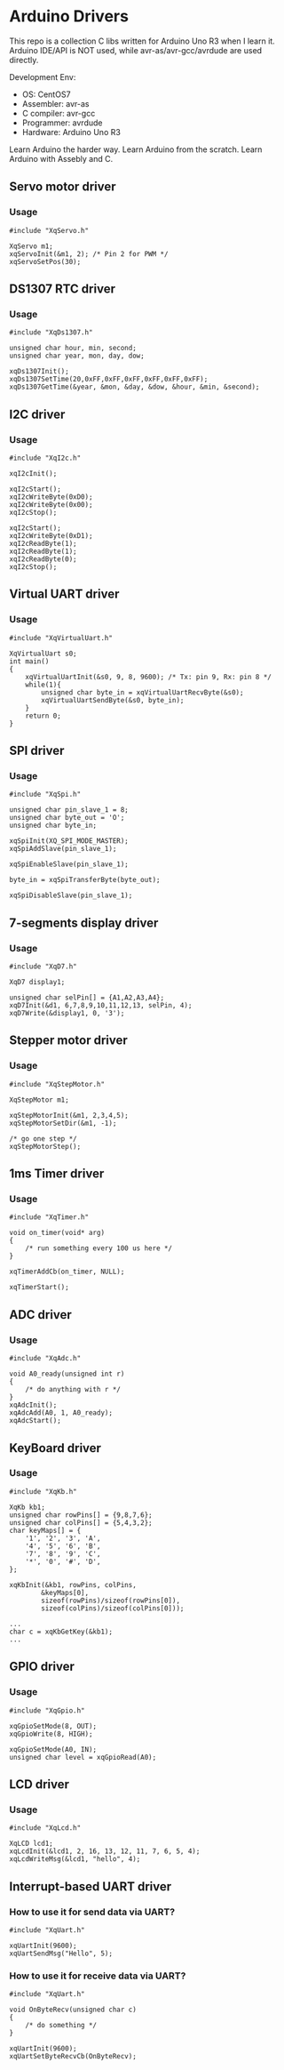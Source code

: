# Arduino Drivers

This repo is a collection C libs written for Arduino Uno R3 when I learn it.
Arduino IDE/API is NOT used, while avr-as/avr-gcc/avrdude are used directly.

Development Env:

* OS: CentOS7
* Assembler: avr-as
* C compiler: avr-gcc
* Programmer: avrdude
* Hardware: Arduino Uno R3

Learn Arduino the harder way.
Learn Arduino from the scratch.
Learn Arduino with Assebly and C.

##  Servo motor driver
### Usage
	#include "XqServo.h"
	
	XqServo m1;	
	xqServoInit(&m1, 2); /* Pin 2 for PWM */
	xqServoSetPos(30);


## DS1307 RTC driver
### Usage
	#include "XqDs1307.h"
	
	unsigned char hour, min, second;
	unsigned char year, mon, day, dow;
	
	xqDs1307Init();
	xqDs1307SetTime(20,0xFF,0xFF,0xFF,0xFF,0xFF,0xFF);
	xqDs1307GetTime(&year, &mon, &day, &dow, &hour, &min, &second);


## I2C driver
### Usage
	#include "XqI2c.h"
	
	xqI2cInit();

	xqI2cStart();
	xqI2cWriteByte(0xD0);
	xqI2cWriteByte(0x00);
	xqI2cStop();
	
	xqI2cStart();
	xqI2cWriteByte(0xD1);
	xqI2cReadByte(1);
	xqI2cReadByte(1);
	xqI2cReadByte(0);
	xqI2cStop();

## Virtual UART driver
### Usage
	#include "XqVirtualUart.h"	

	XqVirtualUart s0;
	int main()
	{
		xqVirtualUartInit(&s0, 9, 8, 9600); /* Tx: pin 9, Rx: pin 8 */
		while(1){
			unsigned char byte_in = xqVirtualUartRecvByte(&s0);
			xqVirtualUartSendByte(&s0, byte_in);
		}
		return 0;
	}

## SPI driver
### Usage
	#include "XqSpi.h"
	
	unsigned char pin_slave_1 = 8;
	unsigned char byte_out = 'O';
	unsigned char byte_in;	
	
	xqSpiInit(XQ_SPI_MODE_MASTER);
	xqSpiAddSlave(pin_slave_1);
	
	xqSpiEnableSlave(pin_slave_1);
	
	byte_in = xqSpiTransferByte(byte_out);
	
	xqSpiDisableSlave(pin_slave_1);

## 7-segments display driver
### Usage
	#include "XqD7.h"
	
	XqD7 display1;
	
	unsigned char selPin[] = {A1,A2,A3,A4};
	xqD7Init(&d1, 6,7,8,9,10,11,12,13, selPin, 4);
	xqD7Write(&display1, 0, '3');

## Stepper motor driver
### Usage

	#include "XqStepMotor.h"
	
	XqStepMotor m1;
	
	xqStepMotorInit(&m1, 2,3,4,5);
	xqStepMotorSetDir(&m1, -1);

	/* go one step */
	xqStepMotorStep();
	

## 1ms Timer driver
### Usage
	#include "XqTimer.h"
	
	void on_timer(void* arg)
	{
		/* run something every 100 us here */
	}
	
	xqTimerAddCb(on_timer, NULL);

	xqTimerStart();
	
## ADC driver
### Usage
	#include "XqAdc.h"
	
	void A0_ready(unsigned int r)
	{
		/* do anything with r */
	}
	xqAdcInit();
	xqAdcAdd(A0, 1, A0_ready); 
	xqAdcStart();

## KeyBoard driver
### Usage
	#include "XqKb.h"
	
	XqKb kb1;
	unsigned char rowPins[] = {9,8,7,6};
	unsigned char colPins[] = {5,4,3,2};
	char keyMaps[] = {
		'1', '2', '3', 'A', 
		'4', '5', '6', 'B',
		'7', '8', '9', 'C',
		'*', '0', '#', 'D',
	};

	xqKbInit(&kb1, rowPins, colPins, 
			&keyMaps[0], 
			sizeof(rowPins)/sizeof(rowPins[0]),
			sizeof(colPins)/sizeof(colPins[0]));

	...
	char c = xqKbGetKey(&kb1);
	...

## GPIO driver
### Usage
	#include "XqGpio.h"
	
	xqGpioSetMode(8, OUT);
	xqGpioWrite(8, HIGH);

	xqGpioSetMode(A0, IN);
	unsigned char level = xqGpioRead(A0);

## LCD driver
### Usage
	#include "XqLcd.h"	 
	
	XqLCD lcd1;
	xqLcdInit(&lcd1, 2, 16, 13, 12, 11, 7, 6, 5, 4);
	xqLcdWriteMsg(&lcd1, "hello", 4);

## Interrupt-based UART driver
### How to use it for send data via UART?

	#include "XqUart.h"
	
	xqUartInit(9600);
	xqUartSendMsg("Hello", 5);
  
### How to use it for receive data via UART?

	#include "XqUart.h"
	
	void OnByteRecv(unsigned char c)
	{
		/* do something */
	}
	
	xqUartInit(9600);
	xqUartSetByteRecvCb(OnByteRecv);
	
